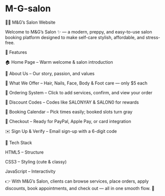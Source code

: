 # M-G-salon
💇‍♀️ M&G’s Salon Website

Welcome to M&G’s Salon ✨ — a modern, preppy, and easy-to-use salon booking platform designed to make self-care stylish, affordable, and stress-free.

🌸 Features

🏠 Home Page – Warm welcome & salon introduction

💜 About Us – Our story, passion, and values

💅 What We Offer – Hair, Nails, Face, Body & Foot care — only $5 each

🛒 Ordering System – Click to add services, confirm, and view your order

🎁 Discount Codes – Codes like SALONYAY & SALON0 for rewards

📅 Booking Calendar – Pick times easily; booked slots turn gray

🧾 Checkout – Ready for PayPal, Apple Pay, or card integration

✉️ Sign Up & Verify – Email sign-up with a 6-digit code

💖 Tech Stack

HTML5 – Structure

CSS3 – Styling (cute & classy)

JavaScript – Interactivity

👉 With M&G’s Salon, clients can browse services, place orders, apply discounts, book appointments, and check out — all in one smooth flow. 🌷
